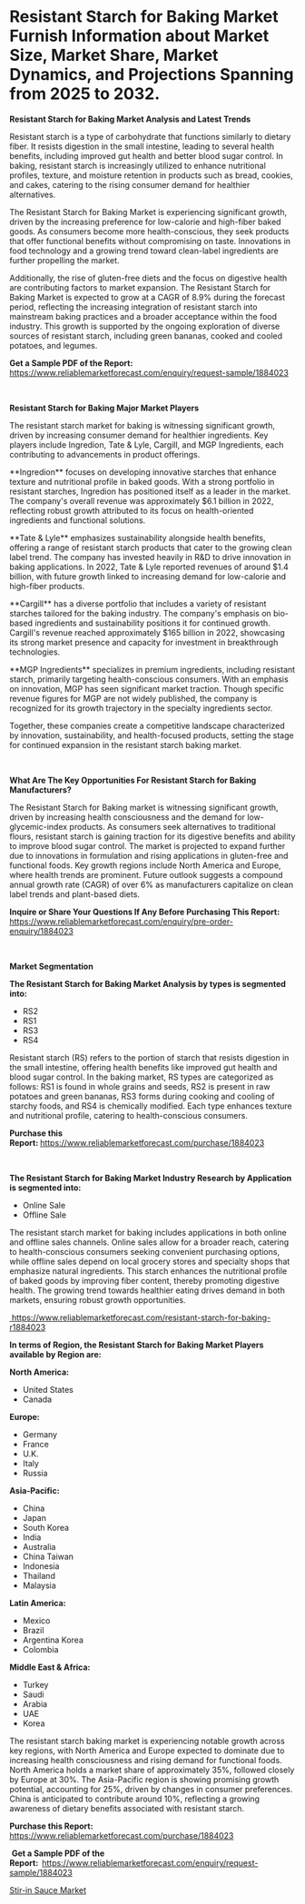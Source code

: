 <p><h1>Resistant Starch for Baking Market Furnish Information about Market Size, Market Share, Market Dynamics, and Projections Spanning from 2025 to 2032.</h1></p><p><strong>Resistant Starch for Baking Market Analysis and Latest Trends</strong></p>
<p><p>Resistant starch is a type of carbohydrate that functions similarly to dietary fiber. It resists digestion in the small intestine, leading to several health benefits, including improved gut health and better blood sugar control. In baking, resistant starch is increasingly utilized to enhance nutritional profiles, texture, and moisture retention in products such as bread, cookies, and cakes, catering to the rising consumer demand for healthier alternatives.</p><p>The Resistant Starch for Baking Market is experiencing significant growth, driven by the increasing preference for low-calorie and high-fiber baked goods. As consumers become more health-conscious, they seek products that offer functional benefits without compromising on taste. Innovations in food technology and a growing trend toward clean-label ingredients are further propelling the market. </p><p>Additionally, the rise of gluten-free diets and the focus on digestive health are contributing factors to market expansion. The Resistant Starch for Baking Market is expected to grow at a CAGR of 8.9% during the forecast period, reflecting the increasing integration of resistant starch into mainstream baking practices and a broader acceptance within the food industry. This growth is supported by the ongoing exploration of diverse sources of resistant starch, including green bananas, cooked and cooled potatoes, and legumes.</p></p>
<p><strong>Get a Sample PDF of the Report:&nbsp;</strong> <a href="https://www.reliablemarketforecast.com/enquiry/request-sample/1884023?utm_campaign=2291&utm_medium=2&utm_source=Github&utm_content=ia&utm_term=15022025&utm_id=resistant-starch-for-baking">https://www.reliablemarketforecast.com/enquiry/request-sample/1884023</a></p>
<p>&nbsp;</p>
<p><strong>Resistant Starch for Baking Major Market Players</strong></p>
<p><p>The resistant starch market for baking is witnessing significant growth, driven by increasing consumer demand for healthier ingredients. Key players include Ingredion, Tate & Lyle, Cargill, and MGP Ingredients, each contributing to advancements in product offerings.</p><p>**Ingredion** focuses on developing innovative starches that enhance texture and nutritional profile in baked goods. With a strong portfolio in resistant starches, Ingredion has positioned itself as a leader in the market. The company's overall revenue was approximately $6.1 billion in 2022, reflecting robust growth attributed to its focus on health-oriented ingredients and functional solutions.</p><p>**Tate & Lyle** emphasizes sustainability alongside health benefits, offering a range of resistant starch products that cater to the growing clean label trend. The company has invested heavily in R&D to drive innovation in baking applications. In 2022, Tate & Lyle reported revenues of around $1.4 billion, with future growth linked to increasing demand for low-calorie and high-fiber products.</p><p>**Cargill** has a diverse portfolio that includes a variety of resistant starches tailored for the baking industry. The company's emphasis on bio-based ingredients and sustainability positions it for continued growth. Cargill's revenue reached approximately $165 billion in 2022, showcasing its strong market presence and capacity for investment in breakthrough technologies.</p><p>**MGP Ingredients** specializes in premium ingredients, including resistant starch, primarily targeting health-conscious consumers. With an emphasis on innovation, MGP has seen significant market traction. Though specific revenue figures for MGP are not widely published, the company is recognized for its growth trajectory in the specialty ingredients sector.</p><p>Together, these companies create a competitive landscape characterized by innovation, sustainability, and health-focused products, setting the stage for continued expansion in the resistant starch baking market.</p></p>
<p>&nbsp;</p>
<p><strong>What Are The Key Opportunities For Resistant Starch for Baking Manufacturers?</strong></p>
<p><p>The Resistant Starch for Baking market is witnessing significant growth, driven by increasing health consciousness and the demand for low-glycemic-index products. As consumers seek alternatives to traditional flours, resistant starch is gaining traction for its digestive benefits and ability to improve blood sugar control. The market is projected to expand further due to innovations in formulation and rising applications in gluten-free and functional foods. Key growth regions include North America and Europe, where health trends are prominent. Future outlook suggests a compound annual growth rate (CAGR) of over 6% as manufacturers capitalize on clean label trends and plant-based diets.</p></p>
<p><strong>Inquire or Share Your Questions If Any Before Purchasing This Report:</strong> <a href="https://www.reliablemarketforecast.com/enquiry/pre-order-enquiry/1884023?utm_campaign=2291&utm_medium=2&utm_source=Github&utm_content=ia&utm_term=15022025&utm_id=resistant-starch-for-baking">https://www.reliablemarketforecast.com/enquiry/pre-order-enquiry/1884023</a></p>
<p>&nbsp;</p>
<p><strong>Market Segmentation</strong></p>
<p><strong>The Resistant Starch for Baking Market Analysis by types is segmented into:</strong></p>
<p><ul><li>RS2</li><li>RS1</li><li>RS3</li><li>RS4</li></ul></p>
<p><p>Resistant starch (RS) refers to the portion of starch that resists digestion in the small intestine, offering health benefits like improved gut health and blood sugar control. In the baking market, RS types are categorized as follows: RS1 is found in whole grains and seeds, RS2 is present in raw potatoes and green bananas, RS3 forms during cooking and cooling of starchy foods, and RS4 is chemically modified. Each type enhances texture and nutritional profile, catering to health-conscious consumers.</p></p>
<p><strong>Purchase this Report:&nbsp;</strong><a href="https://www.reliablemarketforecast.com/purchase/1884023?utm_campaign=2291&utm_medium=2&utm_source=Github&utm_content=ia&utm_term=15022025&utm_id=resistant-starch-for-baking">https://www.reliablemarketforecast.com/purchase/1884023</a></p>
<p>&nbsp;</p>
<p><strong>The Resistant Starch for Baking Market Industry Research by Application is segmented into:</strong></p>
<p><ul><li>Online Sale</li><li>Offline Sale</li></ul></p>
<p><p>The resistant starch market for baking includes applications in both online and offline sales channels. Online sales allow for a broader reach, catering to health-conscious consumers seeking convenient purchasing options, while offline sales depend on local grocery stores and specialty shops that emphasize natural ingredients. This starch enhances the nutritional profile of baked goods by improving fiber content, thereby promoting digestive health. The growing trend towards healthier eating drives demand in both markets, ensuring robust growth opportunities.</p></p>
<p><a href="https://www.reliablemarketforecast.com/resistant-starch-for-baking-r1884023?utm_campaign=2291&utm_medium=2&utm_source=Github&utm_content=ia&utm_term=15022025&utm_id=resistant-starch-for-baking">&nbsp;https://www.reliablemarketforecast.com/resistant-starch-for-baking-r1884023</a></p>
<p><strong>In terms of Region, the Resistant Starch for Baking Market Players available by Region are:</strong></p>
<p>
    <p> <strong> North America: </strong>
        <ul>
            <li>United States</li>
            <li>Canada</li>
        </ul>
        </p> 
    <p> <strong> Europe: </strong>
        <ul>
            <li>Germany</li>
            <li>France</li>
            <li>U.K.</li>
            <li>Italy</li>
            <li>Russia</li>
        </ul>
        </p> 
    <p> <strong> Asia-Pacific: </strong>
        <ul>
            <li>China</li>
            <li>Japan</li>
            <li>South Korea</li>
            <li>India</li>
            <li>Australia</li>
            <li>China Taiwan</li>
            <li>Indonesia</li>
            <li>Thailand</li>
            <li>Malaysia</li>
        </ul>
        </p> 
    <p> <strong> Latin America: </strong>
        <ul>
            <li>Mexico</li>
            <li>Brazil</li>
            <li>Argentina Korea</li>
            <li>Colombia</li>
        </ul>
        </p> 
    <p> <strong> Middle East & Africa: </strong>
        <ul>
            <li>Turkey</li>
            <li>Saudi</li>
            <li>Arabia</li>
            <li>UAE</li>
            <li>Korea</li>
        </ul>
    </p>
    </p>
<p><p>The resistant starch baking market is experiencing notable growth across key regions, with North America and Europe expected to dominate due to increasing health consciousness and rising demand for functional foods. North America holds a market share of approximately 35%, followed closely by Europe at 30%. The Asia-Pacific region is showing promising growth potential, accounting for 25%, driven by changes in consumer preferences. China is anticipated to contribute around 10%, reflecting a growing awareness of dietary benefits associated with resistant starch.</p></p>
<p><strong>Purchase this Report: </strong><a href="https://www.reliablemarketforecast.com/purchase/1884023?utm_campaign=2291&utm_medium=2&utm_source=Github&utm_content=ia&utm_term=15022025&utm_id=resistant-starch-for-baking">https://www.reliablemarketforecast.com/purchase/1884023</a></p>
<p>&nbsp;<strong>Get a Sample PDF of the Report:&nbsp;&nbsp;</strong><a href="https://www.reliablemarketforecast.com/enquiry/request-sample/1884023?utm_campaign=2291&utm_medium=2&utm_source=Github&utm_content=ia&utm_term=15022025&utm_id=resistant-starch-for-baking">https://www.reliablemarketforecast.com/enquiry/request-sample/1884023</a></p>
<p><strong></strong></p>
<p><p><a href="https://github.com/lehumiston1971679/Market-Research-Report-List-1/blob/main/stir-in-sauce-market.md?utm_campaign=2291&utm_medium=2&utm_source=Github&utm_content=ia&utm_term=15022025&utm_id=resistant-starch-for-baking">Stir-in Sauce Market</a></p></p>